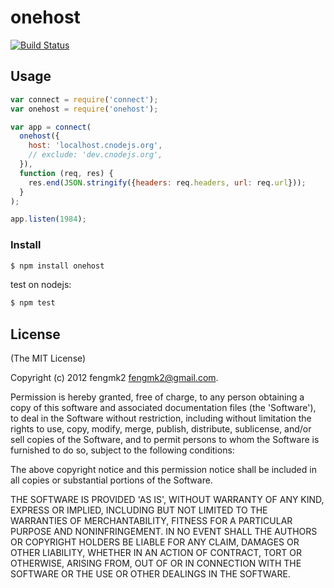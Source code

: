 # onehost

[![Build Status](https://secure.travis-ci.org/fengmk2/onehost.png)](http://travis-ci.org/fengmk2/onehost)

## Usage

```js
var connect = require('connect');
var onehost = require('onehost');

var app = connect(
  onehost({
    host: 'localhost.cnodejs.org',
    // exclude: 'dev.cnodejs.org',
  }),
  function (req, res) {
    res.end(JSON.stringify({headers: req.headers, url: req.url}));
  }
);

app.listen(1984);
```

### Install

```sh
$ npm install onehost
```

test on nodejs:

```bash
$ npm test
```

## License 

(The MIT License)

Copyright (c) 2012 fengmk2 <fengmk2@gmail.com>.

Permission is hereby granted, free of charge, to any person obtaining
a copy of this software and associated documentation files (the
'Software'), to deal in the Software without restriction, including
without limitation the rights to use, copy, modify, merge, publish,
distribute, sublicense, and/or sell copies of the Software, and to
permit persons to whom the Software is furnished to do so, subject to
the following conditions:

The above copyright notice and this permission notice shall be
included in all copies or substantial portions of the Software.

THE SOFTWARE IS PROVIDED 'AS IS', WITHOUT WARRANTY OF ANY KIND,
EXPRESS OR IMPLIED, INCLUDING BUT NOT LIMITED TO THE WARRANTIES OF
MERCHANTABILITY, FITNESS FOR A PARTICULAR PURPOSE AND NONINFRINGEMENT.
IN NO EVENT SHALL THE AUTHORS OR COPYRIGHT HOLDERS BE LIABLE FOR ANY
CLAIM, DAMAGES OR OTHER LIABILITY, WHETHER IN AN ACTION OF CONTRACT,
TORT OR OTHERWISE, ARISING FROM, OUT OF OR IN CONNECTION WITH THE
SOFTWARE OR THE USE OR OTHER DEALINGS IN THE SOFTWARE.